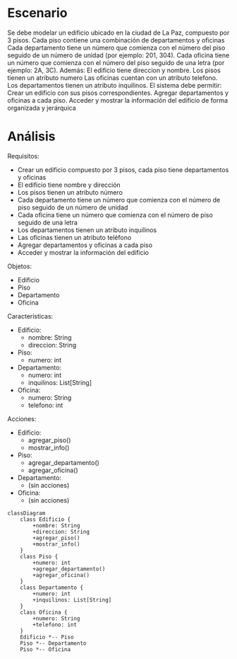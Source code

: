 # Escenario
Se debe modelar un edificio ubicado en la ciudad de La Paz, compuesto por 3 pisos. Cada piso contiene una combinación de departamentos y oficinas
Cada departamento tiene un número que comienza con el número del piso seguido de un número de unidad (por ejemplo: 201, 304).
Cada oficina tiene un número que comienza con el número del piso seguido de una letra (por ejemplo: 2A, 3C).
Además:
El edificio tiene direccion y nombre.
Los pisos tienen un atributo numero
Las oficinas cuentan con un atributo telefono.
Los departamentos tienen un atributo inquilinos.
El sistema debe permitir:
Crear un edificio con sus pisos correspondientes.
Agregar departamentos y oficinas a cada piso.
Acceder y mostrar la información del edificio de forma organizada y jerárquica

# Análisis
Requisitos:
- Crear un edificio compuesto por 3 pisos, cada piso tiene departamentos y oficinas
- El edificio tiene nombre y dirección
- Los pisos tienen un atributo número
- Cada departamento tiene un número que comienza con el número de piso seguido de un número de unidad
- Cada oficina tiene un número que comienza con el número de piso seguido de una letra
- Los departamentos tienen un atributo inquilinos
- Las oficinas tienen un atributo teléfono
- Agregar departamentos y oficinas a cada piso
- Acceder y mostrar la información del edificio

Objetos:
- Edificio
- Piso
- Departamento
- Oficina

Características:
- Edificio:
    - nombre: String
    - direccion: String
- Piso:
    - numero: int
- Departamento:
    - numero: int
    - inquilinos: List[String]
- Oficina:
    - numero: String
    - telefono: int
  
Acciones:
- Edificio:
    - agregar_piso()
    - mostrar_info()
- Piso:
    - agregar_departamento()
    - agregar_oficina()
- Departamento:
    - (sin acciones)
- Oficina:
    - (sin acciones)

```mermaid
classDiagram
    class Edificio {
        +nombre: String
        +direccion: String
        +agregar_piso()
        +mostrar_info()
    }
    class Piso {
        +numero: int
        +agregar_departamento()
        +agregar_oficina()
    }
    class Departamento {
        +numero: int
        +inquilinos: List[String]
    }
    class Oficina {
        +numero: String
        +telefono: int
    }
    Edificio *-- Piso
    Piso *-- Departamento
    Piso *-- Oficina
```